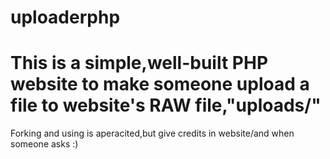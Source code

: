 # uploaderphp
<h1>This is a simple,well-built PHP website to make someone upload a file to website's RAW file,"uploads/" </h1>

Forking and using is aperacited,but give credits in website/and when someone asks :)
